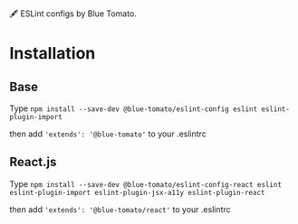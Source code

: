 🖋 ESLint configs by Blue Tomato.

# Installation
## Base
Type `npm install --save-dev @blue-tomato/eslint-config eslint eslint-plugin-import`

then add `'extends': '@blue-tomato'` to your .eslintrc

## React.js
Type `npm install --save-dev @blue-tomato/eslint-config-react eslint eslint-plugin-import eslint-plugin-jsx-a11y eslint-plugin-react`

then add `'extends': '@blue-tomato/react'` to your .eslintrc
